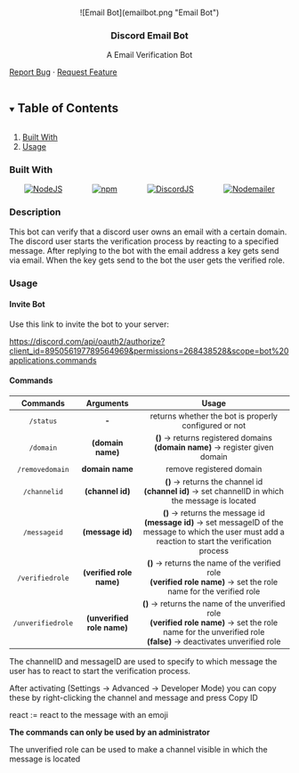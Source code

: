 <!--
*** Build using the Best-README-Template.
-->

<!-- PROJECT LOGO -->
<br />
<p align="center">
![Email Bot](emailbot.png "Email Bot")
  <h3 align="center">Discord Email Bot</h3>

  <p align="center">
    A Email Verification Bot<br />
    <p>
    <a href="https://github.com/lkaesberg/EmailBot/issues">Report Bug</a>
    ·
    <a href="https://github.com/lkaesberg/EmailBot/issues">Request Feature</a>
  </p>
</p>



<!-- TABLE OF CONTENTS -->
<details open="open">
  <summary><h2 style="display: inline-block">Table of Contents</h2></summary>
  <ol>
    <li>
      <a href="#built-with">Built With</a>
    </li>
    <li>
        <a href="#usage">Usage</a>
    </li>
  </ol>

</details>

### Built With

<div style="display: -ms-flexbox;     display: -webkit-flex;     display: flex;     -webkit-flex-direction: row;     -ms-flex-direction: row;     flex-direction: row;     -webkit-flex-wrap: wrap;     -ms-flex-wrap: wrap;     flex-wrap: wrap;     -webkit-justify-content: space-around;     -ms-flex-pack: distribute;     justify-content: space-around;     -webkit-align-content: stretch;     -ms-flex-line-pack: stretch;     align-content: stretch;     -webkit-align-items: flex-start;     -ms-flex-align: start;     align-items: flex-start;">
<a href="https://nodejs.org/en/"><img src="https://chris-noring.gallerycdn.vsassets.io/extensions/chris-noring/node-snippets/1.3.2/1606066290744/Microsoft.VisualStudio.Services.Icons.Default" alt="NodeJS" width="64" height="64" title="NodeJS"></a>
<a href="https://www.npmjs.com/"><img src="https://upload.wikimedia.org/wikipedia/commons/thumb/d/db/Npm-logo.svg/1280px-Npm-logo.svg.png" alt="npm" width="164" height="64" title="npm"></a>
<a href="https://discord.js.org/#/"><img src="https://discordjs.guide/meta-image.png" alt="DiscordJS" width="64" height="64" title="DiscordJS"></a>
<a href="https://nodemailer.com/about/"><img src="https://nodemailer.com/nm_logo_200x136.png" alt="Nodemailer" width="94" height="64" title="Nodemailer"></a>
</div>

### Description

This bot can verify that a discord user owns an email with a certain domain. The discord user starts the verification process by reacting to a specified message. After replying to the bot with the email address a key gets send via email. When the key gets send to the bot the user gets the verified role.

### Usage

#### Invite Bot
Use this link to invite the bot to your server:

https://discord.com/api/oauth2/authorize?client_id=895056197789564969&permissions=268438528&scope=bot%20applications.commands

#### Commands

|Commands|Arguments|Usage|
|:---:|:---:|:---:|
|`/status`|**-**|returns whether the bot is properly configured or not|
|`/domain`|**(domain name)**|**()** -> returns registered domains<br>**(domain name)** -> register given domain|
|`/removedomain`|**domain name**|remove registered domain|
|`/channelid`|**(channel id)**| **()** -> returns the channel id <br> **(channel id)** -> set channelID in which the message is located|
|`/messageid`|**(message id)**| **()** -> returns the message id <br> **(message id)** -> set messageID of the message to which the user must add a reaction to start the verification process|
|`/verifiedrole`|**(verified role name)**|**()** -> returns the name of the verified role <br> **(verified role name)** -> set the role name for the verified role|
|`/unverifiedrole`|**(unverified role name)**|**()** -> returns the name of the unverified role <br> **(verified role name)** -> set the role name for the unverified role <br> **(false)** -> deactivates unverified role|

The channelID and messageID are used to specify to which message the user has to react to start the verification process.

After activating (Settings -> Advanced -> Developer Mode) you can copy these by right-clicking the channel and message and press Copy ID

react := react to the message with an emoji

**The commands can only be used by an administrator**

The unverified role can be used to make a channel visible in which the message is located